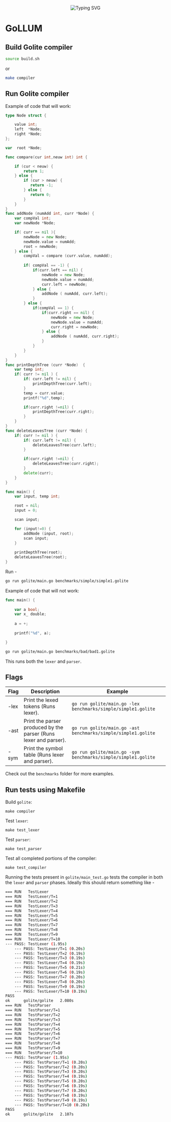 
<p align="center">
<a>
    <img src="https://readme-typing-svg.demolab.com?font=Georgia&size=28&duration=3500&pause=2000&multiline=true&width=1000&height=80&lines=GoLLUM - Go + Lite + Language + Understanding + Machine" alt="Typing SVG" />
</a>
<br/>

# GoLLUM

## Build Golite compiler

```bash
source build.sh
```

or 

```bash
make compiler
```

## Run Golite compiler

Example of code that will work:

```Go
type Node struct { 

    value int; 
    left  *Node;
    right *Node;  
}; 

var  root *Node; 

func compare(cur int,neuw int) int {

    if (cur < neuw) {
		return 1;
	} else {  
		if (cur > neuw) {
		   return -1;
		} else {
		   return 0;
		}
	}
}
func addNode (numAdd int, curr *Node) { 
	var compVal int;
    var newNode *Node;

	if( curr == nil ){
		newNode = new Node;
		newNode.value = numAdd;
		root = newNode;
	} else {
		compVal = compare (curr.value, numAdd);
		
		if( compVal == -1) {
			if(curr.left == nil) {
				newNode = new Node;
				newNode.value = numAdd;
				curr.left = newNode;
			} else {
				addNode ( numAdd, curr.left);
			}
		} else {
			if(compVal == 1) {
				if(curr.right == nil) {
					newNode = new Node;
					newNode.value = numAdd;
					curr.right = newNode;
				} else {
					addNode ( numAdd, curr.right);
				}
			}
		}
	}
}
func printDepthTree (curr *Node)  {
    var temp int;
	if( curr != nil ) {
		if( curr.left != nil) {
			printDepthTree(curr.left);
		}
        temp = curr.value;
		printf("%d",temp);

		if(curr.right !=nil) {
			printDepthTree(curr.right);
		}
	}
}
func deleteLeavesTree (curr *Node) {
	if( curr != nil ) {
		if( curr.left != nil) {
			deleteLeavesTree(curr.left);
		}

		if(curr.right !=nil) {
			deleteLeavesTree(curr.right);
		}
		delete(curr);
	}
}

func main() {
	var input, temp int;

	root = nil;
	input = 0;

	scan input; 

	for (input!=0) {
		addNode (input, root);
		scan input; 
	}
	
	printDepthTree(root);	
	deleteLeavesTree(root);
}
```

Run - 

```bash
go run golite/main.go benchmarks/simple/simple1.golite 
```

Example of code that will not work:

```Go
func main() {
    
    var a bool;
    var x_ double;
    
    a = +;
    
    printf("%d", a);

}
```

```bash
go run golite/main.go benchmarks/bad/bad1.golite 
```

This runs both the `lexer` and `parser`. 

## Flags

| Flag | Description | Example |
| --- | --- | --- |
| -lex | Print the lexed tokens (Runs lexer). | `go run golite/main.go -lex benchmarks/simple/simple1.golite` |
| -ast | Print the parser produced by the parser (Runs lexer and parser). | `go run golite/main.go -ast benchmarks/simple/simple1.golite` |
| -sym | Print the symbol table  (Runs lexer and parser). | `go run golite/main.go -sym benchmarks/simple/simple1.golite` |

Check out the `benchmarks` folder for more examples.

## Run tests using Makefile

Build `golite`:
```shell
make compiler
```

Test `lexer`:
```shell
make test_lexer
```

Test `parser`:
```shell
make test_parser
```


Test all completed portions of the compiler:
```shell
make test_compiler
```

Running the tests present in `golite/main_test.go` tests the compiler in both the `lexer` and `parser` phases. Ideally this should return something like - 
```bash
=== RUN   TestLexer
=== RUN   TestLexer/T=1
=== RUN   TestLexer/T=2
=== RUN   TestLexer/T=3
=== RUN   TestLexer/T=4
=== RUN   TestLexer/T=5
=== RUN   TestLexer/T=6
=== RUN   TestLexer/T=7
=== RUN   TestLexer/T=8
=== RUN   TestLexer/T=9
=== RUN   TestLexer/T=10
--- PASS: TestLexer (1.95s)
    --- PASS: TestLexer/T=1 (0.20s)
    --- PASS: TestLexer/T=2 (0.19s)
    --- PASS: TestLexer/T=3 (0.19s)
    --- PASS: TestLexer/T=4 (0.19s)
    --- PASS: TestLexer/T=5 (0.21s)
    --- PASS: TestLexer/T=6 (0.19s)
    --- PASS: TestLexer/T=7 (0.20s)
    --- PASS: TestLexer/T=8 (0.20s)
    --- PASS: TestLexer/T=9 (0.19s)
    --- PASS: TestLexer/T=10 (0.19s)
PASS
ok      golite/golite   2.080s
=== RUN   TestParser
=== RUN   TestParser/T=1
=== RUN   TestParser/T=2
=== RUN   TestParser/T=3
=== RUN   TestParser/T=4
=== RUN   TestParser/T=5
=== RUN   TestParser/T=6
=== RUN   TestParser/T=7
=== RUN   TestParser/T=8
=== RUN   TestParser/T=9
=== RUN   TestParser/T=10
--- PASS: TestParser (1.95s)
    --- PASS: TestParser/T=1 (0.20s)
    --- PASS: TestParser/T=2 (0.20s)
    --- PASS: TestParser/T=3 (0.20s)
    --- PASS: TestParser/T=4 (0.19s)
    --- PASS: TestParser/T=5 (0.20s)
    --- PASS: TestParser/T=6 (0.19s)
    --- PASS: TestParser/T=7 (0.20s)
    --- PASS: TestParser/T=8 (0.19s)
    --- PASS: TestParser/T=9 (0.19s)
    --- PASS: TestParser/T=10 (0.20s)
PASS
ok      golite/golite   2.107s
```